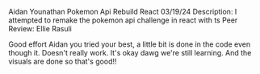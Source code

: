 Aidan Younathan
Pokemon Api Rebuild React
03/19/24
Description: I attempted to remake the  pokemon api challenge in react with ts
Peer Review: Ellie Rasuli

Good effort Aidan you tried your best, a little bit is done in the code even though it. Doesn't really work. It's okay dawg we're still learning. And the visuals are done so that's good!!